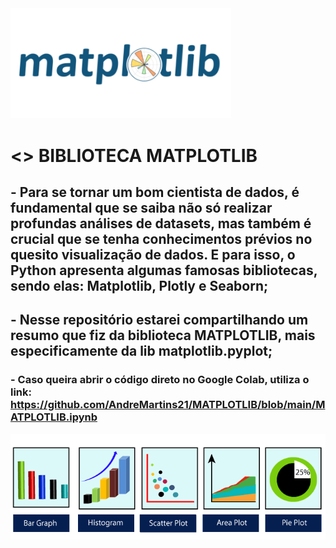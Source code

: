 <a>
     <img src="https://github.com/AndreMartins21/MATPLOTLIB/blob/main/IMAGENS%20-%20PLT/logo_matplt.png" width=70% height=80%/>
</a>

# <> BIBLIOTECA MATPLOTLIB

## - Para se tornar um bom cientista de dados, é fundamental que se saiba não só realizar profundas análises de datasets, mas também é crucial que se tenha conhecimentos prévios no quesito <strong>visualização de dados</strong>. E para isso, o Python apresenta algumas famosas bibliotecas, sendo elas: Matplotlib, Plotly e Seaborn; 

## - Nesse repositório estarei compartilhando um resumo que fiz da biblioteca MATPLOTLIB, mais especificamente da lib matplotlib.pyplot; 

### - Caso queira abrir o código direto no Google Colab, utiliza o link: https://github.com/AndreMartins21/MATPLOTLIB/blob/main/MATPLOTLIB.ipynb

<a>
     <img src="https://github.com/AndreMartins21/MATPLOTLIB/blob/main/IMAGENS%20-%20PLT/matplotlib-img.png"/>
</a>
